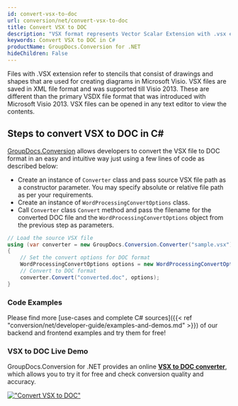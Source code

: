 ```yaml
---
id: convert-vsx-to-doc
url: conversion/net/convert-vsx-to-doc
title: Convert VSX to DOC
description: "VSX format represents Vector Scalar Extension with .vsx extension. Learn how to convert VSX to DOC file programmatically in C# language using GroupDocs.Conversion for .NET library."
keywords: Convert VSX to DOC in C#
productName: GroupDocs.Conversion for .NET
hideChildren: False
---
```


Files with .VSX extension refer to stencils that consist of drawings and shapes that are used for creating diagrams in Microsoft Visio. VSX files are saved in XML file format and was supported till Visio 2013. These are different than the primary VSDX file format that was introduced with Microsoft Visio 2013. VSX files can be opened in any text editor to view the contents.

## Steps to convert VSX to DOC in C#

[GroupDocs.Conversion](https://products.groupdocs.com/conversion/net) allows developers to convert the VSX file to DOC format in an easy and intuitive way just using a few lines of code as described below:

* Create an instance of `Converter` class and pass source VSX file path as a constructor parameter. You may specify absolute or relative file path as per your requirements. 
* Create an instance of `WordProcessingConvertOptions` class.
* Call `Converter` class `Convert` method and pass the filename for the converted DOC file and the `WordProcessingConvertOptions` object from the previous step as parameters.

```csharp
// Load the source VSX file
using (var converter = new GroupDocs.Conversion.Converter("sample.vsx"))
{
    // Set the convert options for DOC format
    WordProcessingConvertOptions options = new WordProcessingConvertOptions();
    // Convert to DOC format
    converter.Convert("converted.doc", options);
}
```

### Code Examples

Please find more [use-cases and complete C# sources]({{< ref "conversion/net/developer-guide/examples-and-demos.md" >}}) of our backend and frontend examples and try them for free!

### VSX to DOC Live Demo

GroupDocs.Conversion for .NET provides an online [**VSX to DOC converter**](https://products.groupdocs.app/conversion/vsx-to-doc), which allows you to try it for free and check conversion quality and accuracy.

[!["Convert VSX to DOC"](conversion/net/images/convert-vsx-to-doc.png)](https://products.groupdocs.app/conversion/vsx-to-doc)